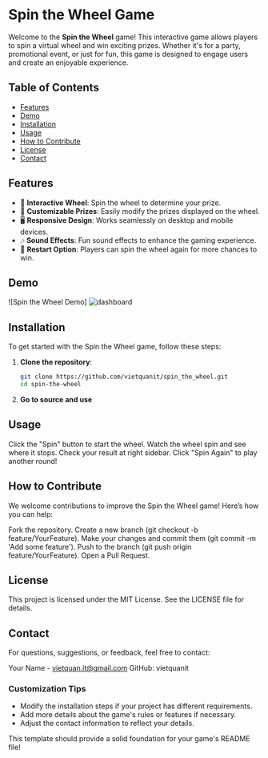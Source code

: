 ﻿# Spin the Wheel Game

Welcome to the **Spin the Wheel** game! This interactive game allows players to spin a virtual wheel and win exciting prizes. Whether it's for a party, promotional event, or just for fun, this game is designed to engage users and create an enjoyable experience.

## Table of Contents

- [Features](#features)
- [Demo](#demo)
- [Installation](#installation)
- [Usage](#usage)
- [How to Contribute](#how-to-contribute)
- [License](#license)
- [Contact](#contact)

## Features

- 🎡 **Interactive Wheel**: Spin the wheel to determine your prize.
- 🎁 **Customizable Prizes**: Easily modify the prizes displayed on the wheel.
- 🖥️ **Responsive Design**: Works seamlessly on desktop and mobile devices.
- 🎶 **Sound Effects**: Fun sound effects to enhance the gaming experience.
- 🔄 **Restart Option**: Players can spin the wheel again for more chances to win.

## Demo

![Spin the Wheel Demo]
![dashboard](https://github.com/user-attachments/assets/0126c99d-57f0-492f-b073-939fae3c8eea)


## Installation

To get started with the Spin the Wheel game, follow these steps:

1. **Clone the repository**:
   ```bash
   git clone https://github.com/vietquanit/spin_the_wheel.git
   cd spin-the-wheel
2. **Go to source and use**

## Usage
  Click the "Spin" button to start the wheel.
  Watch the wheel spin and see where it stops.
  Check your result at right sidebar.
  Click "Spin Again" to play another round!

## How to Contribute

  We welcome contributions to improve the Spin the Wheel game! Here’s how you can help:
  
  Fork the repository.
  Create a new branch (git checkout -b feature/YourFeature).
  Make your changes and commit them (git commit -m 'Add some feature').
  Push to the branch (git push origin feature/YourFeature).
  Open a Pull Request.

## License
  This project is licensed under the MIT License. See the LICENSE file for details.

## Contact
  For questions, suggestions, or feedback, feel free to contact:
  
  Your Name - vietquan.it@gmail.com
  GitHub: vietquanit

  
### Customization Tips
- Modify the installation steps if your project has different requirements.
- Add more details about the game's rules or features if necessary.
- Adjust the contact information to reflect your details. 

This template should provide a solid foundation for your game's README file!

  
